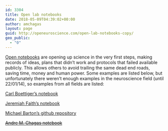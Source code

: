 ```yaml
---
id: 3304
title: Open lab notebooks
date: 2018-05-09T04:39:02+00:00
author: amchagas
layout: page
guid: http://openeuroscience.com/open-lab-notebooks-copy/
geo_public:
  - "0"
---
```

[Open notebooks](http://en.wikipedia.org/wiki/Open_notebook_science) are opening up science in the very first steps, making records of ideas, plans that didn&#8217;t work and protocols that failed available publicly. This allows others to avoid trailing the same dead end roads, saving time, money and human power. Some examples are listed below, but unfortunately there weren&#8217;t enough examples in the neuroscience field (until 22/01/14), so examples from all fields are listed:

[Carl Boettiger&#8217;s notebook](http://carlboettiger.info/lab-notebook.html)

[Jeremiah Faith&#8217;s notebook](http://www.jeremiahfaith.com/open_notebook_science/)

[Michael Barton&#8217;s github repository](https://github.com/michaelbarton)

<del><a href="http://andresopenbook.wordpress.com/tag/neuroscience/">Andre M. Chagas notebook</a></del>